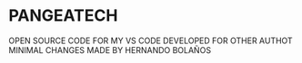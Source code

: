 # PANGEATECH
OPEN SOURCE CODE FOR MY VS
CODE DEVELOPED FOR OTHER AUTHOT MINIMAL CHANGES MADE BY HERNANDO BOLAÑOS
